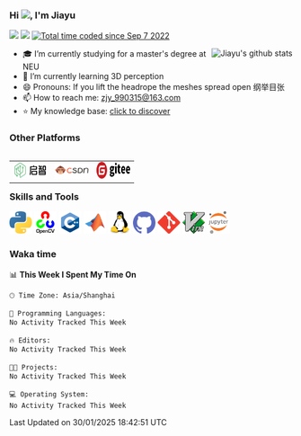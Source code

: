 <!--
**jiayuzhang128/jiayuzhang128** is a ✨ _special_ ✨ repository because its `README.md` (this file) appears on your GitHub profile.
Here are some ideas to get you started:
- 🔭 I’m currently working on ...
- 🌱 I’m currently learning ...
- 👯 I’m looking to collaborate on ...
- 🤔 I’m looking for help with ...
- 💬 Ask me about ...
- 📫 How to reach me: ...
- 😄 Pronouns: ...
- ⚡ Fun fact: ...
-->


### Hi <img src="https://media.giphy.com/media/hvRJCLFzcasrR4ia7z/giphy.gif" width="25px" />, I'm Jiayu

<p align="left">
	<img src="https://komarev.com/ghpvc/?username=jiayuhzang128&color=blue&style=flat&label=PROFILE+VIEWS" />
	<img src="https://img.shields.io/badge/🌟-If useful-blue" />
	<a href="https://wakatime.com/@7f1c1b60-dece-4a6f-bcd2-d12861a416c6"><img src="https://wakatime.com/badge/user/7f1c1b60-dece-4a6f-bcd2-d12861a416c6.svg" alt="Total time coded since Sep 7 2022" /></a>
</p>

<p>
<a href="https://github.com/jiayuzhang128/jiayuzhang128" target="_blank">
	<img align="right" src="https://github-readme-stats.vercel.app/api?username=jiayuzhang128&show_icons=true&theme=radical" alt="Jiayu's github stats" />
</a>

- 🎓 I’m currently studying for a master's degree at NEU
- 🌱 I’m currently learning 3D perception
- 😄 Pronouns: If you lift the headrope the meshes spread open 纲举目张
- 📫 How to reach me: zjy_990315@163.com
- ⭐ My knowledge base: [click to discover](https://github.com/jiayuzhang128/Knowledge-Base)
</p>

<p align="left">
	<h3>Other Platforms</h3>
</p>

<p align="left">
	<table align="left">
		<tr align="center">
			<td> 
			<a href="https://git.openi.org.cn/jiayu_neu" target="_blank">
				<img src="./images/openi.svg" width="60" height="30" alt="openilogo" />
			</a>
			</td>
			<td>
			<a href="https://blog.csdn.net/qq_40918859" target="_blank">
				<img src="./images/csdnlogo.png" width="60" height="30" alt="csdnlogo" />
			</a>
			</td>
			<td>
			<a href="https://gitee.com/jiayuzhang128" target="_blank">
				<img src="./images/gitee.svg" width="60" height="30" alt="giteelogo" />
			</a>
			</td>
		</tr>
	</table>
</p>

<br>
<br>

<p align="left">
	<h3>Skills and Tools</h3>
</p>

<p align="left">
	<img src="./images/python.svg" width="40" height="40" alt="python" />
	<img src="./images/opencv.svg" width="40" height="40" alt="opencv" />
	<img src="./images/cpp.svg" width="40" height="40" alt="cpp" />
	<img src="./images/matlab.svg" width="40" height="40" alt="matlab" />
	<img src="./images/linux.svg" width="40" height="40" alt="linux" />
	<img src="./images/github.svg" width="40" height="40" alt="github" />
	<img src="./images/git.svg" width="40" height="40" alt="git" />
	<img src="./images/vim.svg" width="40" height="40" alt="vim" />
	<img src="./images/jupyter.svg" width="40" height="40" alt="jupyter" />
</p>

<p align="left">
	<h3>Waka time</h3>
</p>

<!--START_SECTION:waka-->
📊 **This Week I Spent My Time On** 

```text
🕑︎ Time Zone: Asia/Shanghai

💬 Programming Languages: 
No Activity Tracked This Week

🔥 Editors: 
No Activity Tracked This Week

🐱‍💻 Projects: 
No Activity Tracked This Week

💻 Operating System: 
No Activity Tracked This Week
```


 Last Updated on 30/01/2025 18:42:51 UTC
<!--END_SECTION:waka-->
